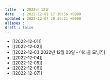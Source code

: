 ```yaml
---
title   : 2022년 12월 
date    : 2022-12-01 17:10:56 +0900
updated : 2022-12-07 20:36:21 +0900
aliases : 
draft : false
---
```


- [[2022-12-01]]
- [[2022-12-02]]
- [[2022-12-03|2022년 12월 03일 - 미라클 모닝?]]
- [[2022-12-04]] 
- [[2022-12-05]]
- [[2022-12-06]]
- [[2022-12-07]]
